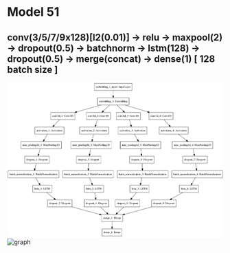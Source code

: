 # Model 51
## conv(3/5/7/9x128)[l2(0.01)] -> relu -> maxpool(2) -> dropout(0.5) -> batchnorm -> lstm(128) -> dropout(0.5) -> merge(concat) -> dense(1)  [ 128 batch size ]
![diagram](https://github.com/ayenter/imdb_mud/blob/master/model_51/m51_diagram.png)
![graph](https://github.com/ayenter/imdb_mud/blob/master/model_51/m51_r1_e10_graph.png)